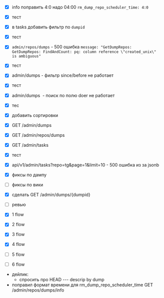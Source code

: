 - [x] info поправить 4:0 надо 04:00 `rm_dump_repo_scheduler_time: 4:0`
- [x] тест
- [x] в tasks добавить фильтр по `dumpid`
- [x] тест
- [x] `admin/repos/dumps` - 500 ошибка `message: "GetDumpRepos: GetDumpRepos: FindAndCount: pq: column reference \"created_unix\" is ambiguous"`
- [x] тест
- [x] admin/dumps - фильтр  since/before не работает
- [x] тест
- [x] admin/dumps  - поиск по полю doer не работает
- [x] тес
- [x] добавить сортировки
- [x] GET /admin/dumps
- [x] GET /admin/repos/dumps
- [x] GET /admin/tasks
- [x] тест
- [x] api/v1/admin/tasks?repo=tg&page=1&limit=10 - 500 ошибка из за jsonb

- [x] фиксы по дампу
- [ ] фиксы по вики
- [x] сделать GET /admin/dumps/{dumpid}
- [ ] ревью

- [x] 1 flow
- [x] 2 flow
- [x] 3 flow
- [x] 4 flow
- [ ] 5 flow
- [ ] 6 flow


- дейлик:
	- спросить про HEAD
--- descrip by dump
- поправил формат времени для rm_dump_repo_scheduler_time GET /admin/repos/dumps/info